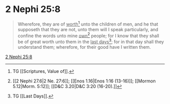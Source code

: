 # 2 Nephi 25:8

> Wherefore, they are of <u>worth</u>[^a] unto the children of men, and he that supposeth that they are not, unto them will I speak particularly, and confine the words unto mine <u>own</u>[^b] people; for I know that they shall be of great worth unto them in the <u>last days</u>[^c]; for in that day shall they understand them; wherefore, for their good have I written them.

[2 Nephi 25:8](https://www.churchofjesuschrist.org/study/scriptures/bofm/2-ne/25?lang=eng&id=p8#p8)


[^a]: TG [[Scriptures, Value of]].
[^b]: [[2 Nephi 27.6|2 Ne. 27:6]]; [[Enos 1.16|Enos 1:16 (13-16)]]; [[Mormon 5.12|Morm. 5:12]]; [[D&C 3.20|D&C 3:20 (16-20).]]
[^c]: TG [[Last Days]].
